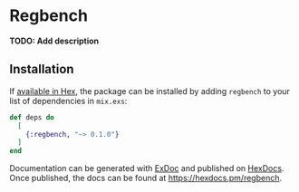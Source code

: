 # Regbench

**TODO: Add description**

## Installation

If [available in Hex](https://hex.pm/docs/publish), the package can be installed
by adding `regbench` to your list of dependencies in `mix.exs`:

```elixir
def deps do
  [
    {:regbench, "~> 0.1.0"}
  ]
end
```

Documentation can be generated with [ExDoc](https://github.com/elixir-lang/ex_doc)
and published on [HexDocs](https://hexdocs.pm). Once published, the docs can
be found at <https://hexdocs.pm/regbench>.

